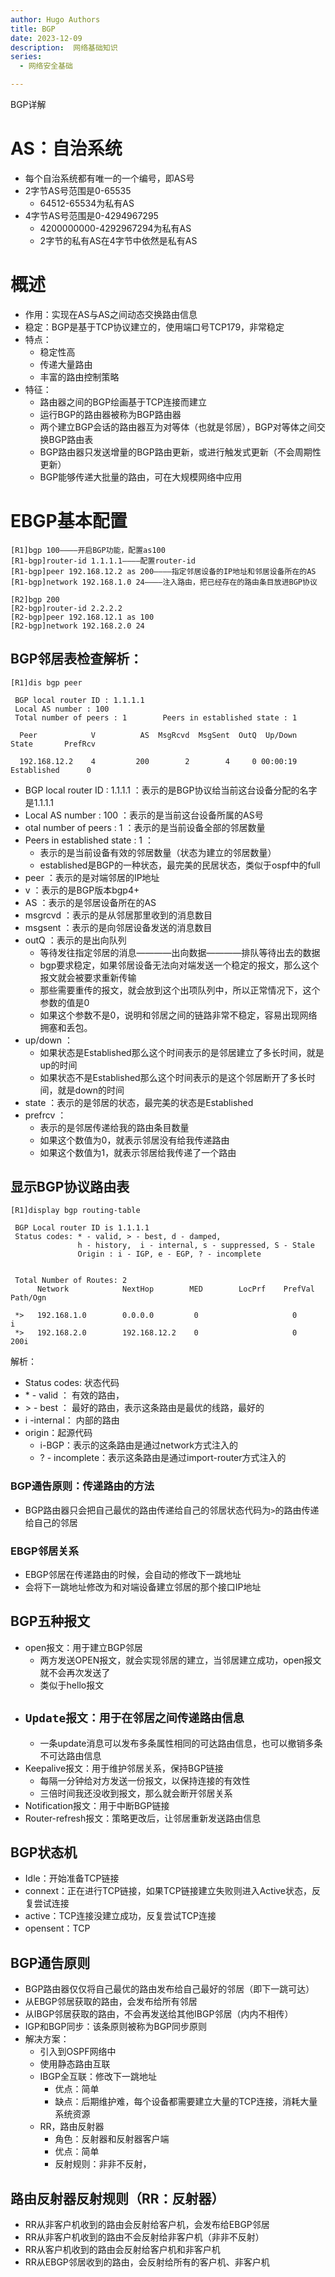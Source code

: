 ```yaml
---
author: Hugo Authors
title: BGP
date: 2023-12-09
description:  网络基础知识
series: 
  - 网络安全基础

---
```


BGP详解

<!--more-->
# AS：自治系统
  - 每个自治系统都有唯一的一个编号，即AS号
  - 2字节AS号范围是0-65535
    - 64512-65534为私有AS
  - 4字节AS号范围是0-4294967295
    - 4200000000-4292967294为私有AS
    - 2字节的私有AS在4字节中依然是私有AS
# 概述
  - 作用：实现在AS与AS之间动态交换路由信息
  - 稳定：BGP是基于TCP协议建立的，使用端口号TCP179，非常稳定
  - 特点：
    - 稳定性高
    - 传递大量路由
    - 丰富的路由控制策略
  - 特征：
    - 路由器之间的BGP绘画基于TCP连接而建立
    - 运行BGP的路由器被称为BGP路由器
    - 两个建立BGP会话的路由器互为对等体（也就是邻居），BGP对等体之间交换BGP路由表
    - BGP路由器只发送增量的BGP路由更新，或进行触发式更新（不会周期性更新）
    - BGP能够传递大批量的路由，可在大规模网络中应用
# EBGP基本配置
```
[R1]bgp 100————开启BGP功能，配置as100
[R1-bgp]router-id 1.1.1.1————配置router-id
[R1-bgp]peer 192.168.12.2 as 200————指定邻居设备的IP地址和邻居设备所在的AS
[R1-bgp]network 192.168.1.0 24————注入路由，把已经存在的路由条目放进BGP协议

[R2]bgp 200
[R2-bgp]router-id 2.2.2.2
[R2-bgp]peer 192.168.12.1 as 100
[R2-bgp]network 192.168.2.0 24
```
## BGP邻居表检查解析：
```
[R1]dis bgp peer

 BGP local router ID : 1.1.1.1
 Local AS number : 100
 Total number of peers : 1		  Peers in established state : 1

  Peer            V          AS  MsgRcvd  MsgSent  OutQ  Up/Down       State       PrefRcv

  192.168.12.2    4         200        2        4     0 00:00:19     Established      0
```
- BGP local router ID : 1.1.1.1   ：表示的是BGP协议给当前这台设备分配的名字是1.1.1.1
- Local AS number : 100           ：表示的是当前这台设备所属的AS号
- otal number of peers : 1        ：表示的是当前设备全部的邻居数量
- Peers in established state : 1  ：
  - 表示的是当前设备有效的邻居数量（状态为建立的邻居数量）
  - established是BGP的一种状态，最完美的民居状态，类似于ospf中的full
- peer          ：表示的是对端邻居的IP地址
- v             ：表示的是BGP版本bgp4+
- AS            ：表示的是邻居设备所在的AS
- msgrcvd       ：表示的是从邻居那里收到的消息数目
- msgsent       ：表示的是向邻居设备发送的消息数目
- outQ          ：表示的是出向队列
  - 等待发往指定邻居的消息————出向数据————排队等待出去的数据
  - bgp要求稳定，如果邻居设备无法向对端发送一个稳定的报文，那么这个报文就会被要求重新传输
  - 那些需要重传的报文，就会放到这个出项队列中，所以正常情况下，这个参数的值是0
  - 如果这个参数不是0，说明和邻居之间的链路非常不稳定，容易出现网络拥塞和丢包。
- up/down       ：
  - 如果状态是Established那么这个时间表示的是邻居建立了多长时间，就是up的时间
  - 如果状态不是Established那么这个时间表示的是这个邻居断开了多长时间，就是down的时间
- state         ：表示的是邻居的状态，最完美的状态是Established
- prefrcv       ：
  - 表示的是邻居传递给我的路由条目数量
  - 如果这个数值为0，就表示邻居没有给我传递路由
  - 如果这个数值为1，就表示邻居给我传递了一个路由

## 显示BGP协议路由表
```
[R1]display bgp routing-table 

 BGP Local router ID is 1.1.1.1 
 Status codes: * - valid, > - best, d - damped,
               h - history,  i - internal, s - suppressed, S - Stale
               Origin : i - IGP, e - EGP, ? - incomplete


 Total Number of Routes: 2
      Network            NextHop        MED        LocPrf    PrefVal Path/Ogn

 *>   192.168.1.0        0.0.0.0         0                     0      i
 *>   192.168.2.0        192.168.12.2    0                     0      200i
```
解析：
  - Status codes:   状态代码
  - \* - valid  ：  有效的路由，
  - \> - best   ：  最好的路由，表示这条路由是最优的线路，最好的
  - i  -internal：  内部的路由
  - origin：起源代码
    - i-BGP：表示的这条路由是通过network方式注入的
    - ? - incomplete：表示这条路由是通过import-router方式注入的

### BGP通告原则：传递路由的方法
- BGP路由器只会把自己最优的路由传递给自己的邻居状态代码为`>`的路由传递给自己的邻居

### EBGP邻居关系
- EBGP邻居在传递路由的时候，会自动的修改下一跳地址
- 会将下一跳地址修改为和对端设备建立邻居的那个接口IP地址

## BGP五种报文
- open报文：用于建立BGP邻居
  - 两方发送OPEN报文，就会实现邻居的建立，当邻居建立成功，open报文就不会再次发送了
  - 类似于hello报文
- `Update报文：用于在邻居之间传递路由信息`
  - 
  - 一条update消息可以发布多条属性相同的可达路由信息，也可以撤销多条不可达路由信息
- Keepalive报文：用于维护邻居关系，保持BGP链接
  - 每隔一分钟给对方发送一份报文，以保持连接的有效性
  - 三倍时间我还没收到报文，那么就会断开邻居关系
- Notification报文：用于中断BGP链接
- Router-refresh报文：策略更改后，让邻居重新发送路由信息

## BGP状态机
- Idle：开始准备TCP链接
- connext：正在进行TCP链接，如果TCP链接建立失败则进入Active状态，反复尝试连接
- active：TCP连接没建立成功，反复尝试TCP连接
- opensent：TCP


## BGP通告原则
- BGP路由器仅仅将自己最优的路由发布给自己最好的邻居（即下一跳可达）
- 从EBGP邻居获取的路由，会发布给所有邻居
- 从IBGP邻居获取的路由，不会再发送给其他IBGP邻居（内内不相传）
- IGP和BGP同步：该条原则被称为BGP同步原则
- 解决方案：
  - 引入到OSPF网络中
  - 使用静态路由互联
  - IBGP全互联：修改下一跳地址
    - 优点：简单
    - 缺点：后期维护难，每个设备都需要建立大量的TCP连接，消耗大量系统资源
  - RR，路由反射器
    - 角色：反射器和反射器客户端
    - 优点：简单
    - 反射规则：非非不反射，

## 路由反射器反射规则（RR：反射器）
- RR从非客户机收到的路由会反射给客户机，会发布给EBGP邻居
- RR从非客户机收到的路由不会反射给非客户机（非非不反射）
- RR从客户机收到的路由会反射给客户机和非客户机
- RR从EBGP邻居收到的路由，会反射给所有的客户机、非客户机


